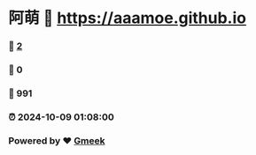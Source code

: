 # 阿萌 :link: https://aaamoe.github.io 
### :page_facing_up: [2](https://aaamoe.github.io/tag.html) 
### :speech_balloon: 0 
### :hibiscus: 991 
### :alarm_clock: 2024-10-09 01:08:00 
### Powered by :heart: [Gmeek](https://github.com/Meekdai/Gmeek)
